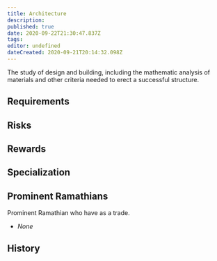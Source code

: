 ```yaml
---
title: Architecture
description: 
published: true
date: 2020-09-22T21:30:47.837Z
tags: 
editor: undefined
dateCreated: 2020-09-21T20:14:32.098Z
---
```


The study of design and building, including the mathematic analysis of materials and other criteria needed to erect a successful structure.

## Requirements

## Risks

## Rewards

## Specialization

## Prominent Ramathians

Prominent Ramathian who have as a trade.

- *None*

## History